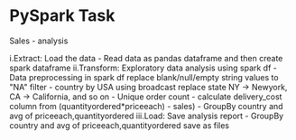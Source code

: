 # PySpark Task

Sales - analysis

i.Extract:  Load the data
    - Read data as pandas dataframe and then create spark dataframe
ii.Transform: Exploratory data analysis using spark df
    - Data preprocessing in spark df
       replace blank/null/empty string values to "NA"
       filter - country by USA
       using broadcast replace state NY -> Newyork, CA -> California, and so on
    - Unique order count
    - calculate delivery_cost column from (quantityordered*priceeach) - sales)
    - GroupBy country and avg of priceeach,quantityordered
iii.Load: Save analysis report
    - GroupBy country and avg of priceeach,quantityordered save as files
